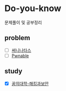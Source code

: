 # Do-you-know
문제풀이 및 공부정리 

## problem

- [ ] [써니나타스](guide/suninatas.md)
- [ ] [Pwnable](guide/pwnable.md)

## study

- [x] [꿈의대학-해킹과보안](guide/Dreamschool-hack-and-security.md)

